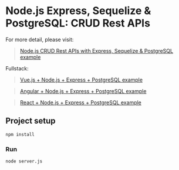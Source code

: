 # Node.js Express, Sequelize & PostgreSQL: CRUD Rest APIs

For more detail, please visit:
> [Node.js CRUD Rest APIs with Express, Sequelize & PostgreSQL example](https://www.designmycodes.com/examples/node-express-sequelize-postgresql.html)

Fullstack:
> [Vue.js + Node.js + Express + PostgreSQL example](https://www.designmycodes.com/examples/vue-node-express-postgresql.html)

> [Angular + Node.js + Express + PostgreSQL example](https://www.designmycodes.com/examples/angular-node-express-postgresql.html)

> [React + Node.js + Express + PostgreSQL example](https://www.designmycodes.com/examples/react-node-express-postgresql.html)

## Project setup
```
npm install
```

### Run
```
node server.js
```
